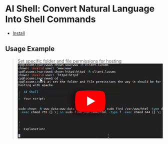 # AI Shell: Convert Natural Language Into Shell Commands

- [Install](./aiShell/install.md)

## Usage Example

> Set specific folder and file permissions for hosting
<a href="./aiShell/setFilePermissions.mp4">![installDependencies](./aiShell/setFilePermissions.jpg)</a>
